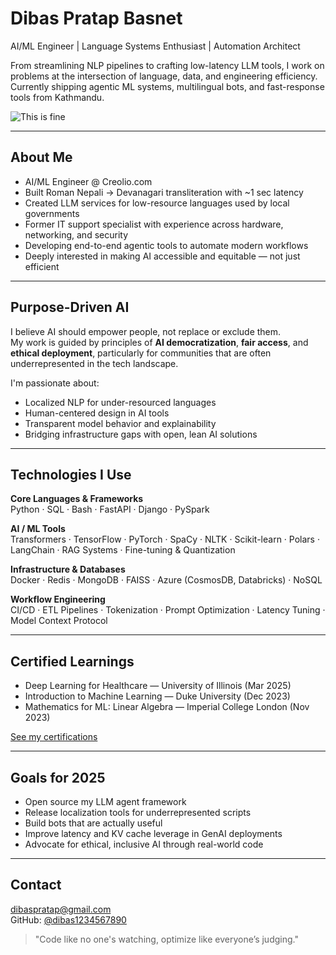 # Dibas Pratap Basnet

AI/ML Engineer | Language Systems Enthusiast | Automation Architect

From streamlining NLP pipelines to crafting low-latency LLM tools, I work on problems at the intersection of language, data, and engineering efficiency. Currently shipping agentic ML systems, multilingual bots, and fast-response tools from Kathmandu.

![This is fine](https://tenor.com/view/ai-alignment-are-artifical-hooked-gif-1523648872456433457)

---

## About Me

- AI/ML Engineer @ Creolio.com  
- Built Roman Nepali → Devanagari transliteration with ~1 sec latency  
- Created LLM services for low-resource languages used by local governments  
- Former IT support specialist with experience across hardware, networking, and security  
- Developing end-to-end agentic tools to automate modern workflows  
- Deeply interested in making AI accessible and equitable — not just efficient

---

## Purpose-Driven AI

I believe AI should empower people, not replace or exclude them.  
My work is guided by principles of **AI democratization**, **fair access**, and **ethical deployment**, particularly for communities that are often underrepresented in the tech landscape.

I'm passionate about:
- Localized NLP for under-resourced languages
- Human-centered design in AI tools
- Transparent model behavior and explainability
- Bridging infrastructure gaps with open, lean AI solutions

---

## Technologies I Use

**Core Languages & Frameworks**  
Python · SQL · Bash · FastAPI · Django · PySpark

**AI / ML Tools**  
Transformers · TensorFlow · PyTorch · SpaCy · NLTK · Scikit-learn · Polars · LangChain · RAG Systems · Fine-tuning & Quantization

**Infrastructure & Databases**  
Docker · Redis · MongoDB · FAISS · Azure (CosmosDB, Databricks) · NoSQL

**Workflow Engineering**  
CI/CD · ETL Pipelines · Tokenization · Prompt Optimization · Latency Tuning · Model Context Protocol

---

## Certified Learnings

- Deep Learning for Healthcare — University of Illinois (Mar 2025)  
- Introduction to Machine Learning — Duke University (Dec 2023)  
- Mathematics for ML: Linear Algebra — Imperial College London (Nov 2023)

[See my certifications](https://www.coursera.org/account/accomplishments/verify/XWPJ7RN6ZXCL)

---

## Goals for 2025

- Open source my LLM agent framework  
- Release localization tools for underrepresented scripts  
- Build bots that are actually useful  
- Improve latency and KV cache leverage in GenAI deployments  
- Advocate for ethical, inclusive AI through real-world code

---

## Contact

dibaspratap@gmail.com  
GitHub: [@dibas1234567890](https://github.com/dibas1234567890)

> "Code like no one's watching, optimize like everyone’s judging."
